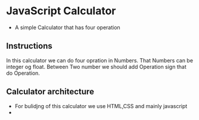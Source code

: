 
# JavaScript Calculator

* A simple Calculator that has four operation 

## Instructions 

In this calculator we can do four opration in Numbers.
That Numbers can be integer og float.
Between Two number we should add Operation sign that do Operation.

## Calculator architecture
* For bulidjng of this calculator we use HTML,CSS and mainly javascript
* 



